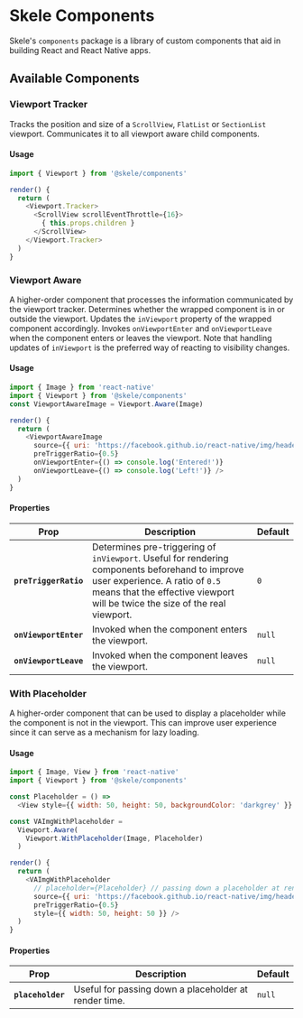 # Skele Components

Skele's `components` package is a library of custom components that aid in building React and React Native apps.

## Available Components

### Viewport Tracker

Tracks the position and size of a `ScrollView`, `FlatList` or `SectionList` viewport.
Communicates it to all viewport aware child components.

#### Usage

```javascript
import { Viewport } from '@skele/components'

render() {
  return (
    <Viewport.Tracker>
      <ScrollView scrollEventThrottle={16}>
        { this.props.children }
      </ScrollView>
    </Viewport.Tracker>
  )
}
```

### Viewport Aware

A higher-order component that processes the information communicated by the viewport tracker.
Determines whether the wrapped component is in or outside the viewport.
Updates the `inViewport` property of the wrapped component accordingly.
Invokes `onViewportEnter` and `onViewportLeave` when the component enters or leaves the viewport.
Note that handling updates of `inViewport` is the preferred way of reacting to visibility changes.

#### Usage

```javascript
import { Image } from 'react-native'
import { Viewport } from '@skele/components'
const ViewportAwareImage = Viewport.Aware(Image)

render() {
  return (
    <ViewportAwareImage
      source={{ uri: 'https://facebook.github.io/react-native/img/header_logo.png' }}
      preTriggerRatio={0.5}
      onViewportEnter={() => console.log('Entered!')}
      onViewportLeave={() => console.log('Left!')} />
  )
}
```

#### Properties

| Prop | Description | Default |
|---|---|---|
|**`preTriggerRatio`**| Determines pre-triggering of `inViewport`. Useful for rendering components beforehand to improve user experience. A ratio of `0.5` means that the effective viewport will be twice the size of the real viewport. | `0` |
|**`onViewportEnter`**| Invoked when the component enters the viewport. | `null` |
|**`onViewportLeave`**| Invoked when the component leaves the viewport. | `null` |

### With Placeholder

A higher-order component that can be used to display a placeholder while the component is not in the viewport.
This can improve user experience since it can serve as a mechanism for lazy loading.

#### Usage

```javascript
import { Image, View } from 'react-native'
import { Viewport } from '@skele/components'

const Placeholder = () =>
  <View style={{ width: 50, height: 50, backgroundColor: 'darkgrey' }} />

const VAImgWithPlaceholder =
  Viewport.Aware(
    Viewport.WithPlaceholder(Image, Placeholder)
  )

render() {
  return (
    <VAImgWithPlaceholder
      // placeholder={Placeholder} // passing down a placeholder at render time
      source={{ uri: 'https://facebook.github.io/react-native/img/header_logo.png' }}
      preTriggerRatio={0.5}
      style={{ width: 50, height: 50 }} />
  )
}
```

#### Properties

| Prop | Description | Default |
|---|---|---|
|**`placeholder`**| Useful for passing down a placeholder at render time. | `null` |

